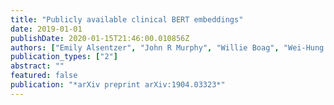 ```yaml
---
title: "Publicly available clinical BERT embeddings"
date: 2019-01-01
publishDate: 2020-01-15T21:46:00.010856Z
authors: ["Emily Alsentzer", "John R Murphy", "Willie Boag", "Wei-Hung Weng", "Di Jin", "Tristan Naumann", "Matthew McDermott"]
publication_types: ["2"]
abstract: ""
featured: false
publication: "*arXiv preprint arXiv:1904.03323*"
---
```


